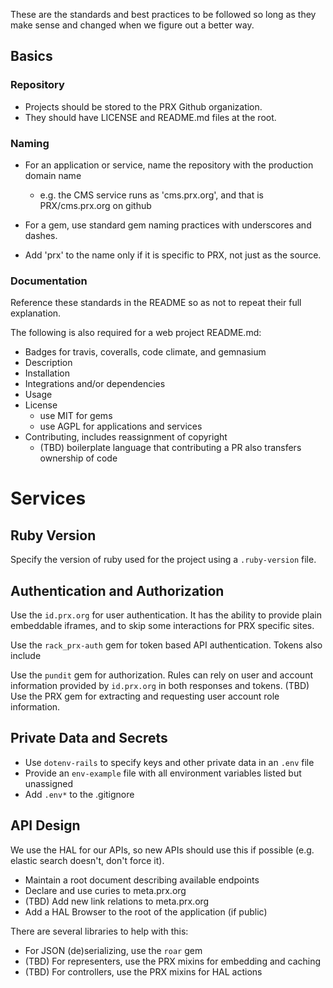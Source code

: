 These are the standards and best practices to be followed so long as they make sense and changed when we figure out a better way.

## Basics

### Repository

- Projects should be stored to the PRX Github organization.
- They should have LICENSE and README.md files at the root.

### Naming

- For an application or service, name the repository with the production domain name
  - e.g. the CMS service runs as 'cms.prx.org', and that is PRX/cms.prx.org on github

- For a gem, use standard gem naming practices with underscores and dashes.
- Add 'prx' to the name only if it is specific to PRX, not just as the source.

### Documentation

Reference these standards in the README so as not to repeat their full explanation.

The following is also required for a web project README.md:
- Badges for travis, coveralls, code climate, and gemnasium
- Description
- Installation
- Integrations and/or dependencies
- Usage
- License
  - use MIT for gems
  - use AGPL for applications and services
- Contributing, includes reassignment of copyright
  - (TBD) boilerplate language that contributing a PR also transfers ownership of code

# Services

## Ruby Version

Specify the version of ruby used for the project using a `.ruby-version` file.

## Authentication and Authorization

Use the `id.prx.org` for user authentication.
It has the ability to provide plain embeddable iframes, and to skip some interactions for PRX specific sites.

Use the `rack_prx-auth` gem for token based API authentication.
Tokens also include

Use the `pundit` gem for authorization.
Rules can rely on user and account information provided by `id.prx.org` in both responses and tokens.
(TBD) Use the PRX gem for extracting and requesting user account role information.

## Private Data and Secrets

- Use `dotenv-rails` to specify keys and other private data in an `.env` file
- Provide an `env-example` file with all environment variables listed but unassigned
- Add `.env*` to the .gitignore


## API Design

We use the HAL for our APIs, so new APIs should use this if possible (e.g. elastic search doesn't, don't force it).

- Maintain a root document describing available endpoints
- Declare and use curies to meta.prx.org
- (TBD) Add new link relations to meta.prx.org
- Add a HAL Browser to the root of the application (if public)

There are several libraries to help with this:
- For JSON (de)serializing, use the `roar` gem
- (TBD) For representers, use the PRX mixins for embedding and caching
- (TBD) For controllers, use the PRX mixins for HAL actions
